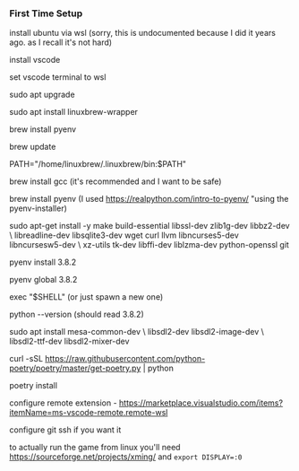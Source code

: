 ### First Time Setup
install ubuntu via wsl (sorry, this is undocumented because I did it years ago. as I recall it's not hard)

install vscode

set vscode terminal to wsl


sudo apt upgrade

sudo apt install linuxbrew-wrapper


brew install pyenv

brew update

PATH="/home/linuxbrew/.linuxbrew/bin:$PATH"

brew install gcc (it's recommended and I want to be safe)

brew install pyenv (I used https://realpython.com/intro-to-pyenv/ "using the pyenv-installer)

sudo apt-get install -y make build-essential libssl-dev zlib1g-dev libbz2-dev \\
    libreadline-dev libsqlite3-dev wget curl llvm libncurses5-dev libncursesw5-dev \\
    xz-utils tk-dev libffi-dev liblzma-dev python-openssl git

pyenv install 3.8.2

pyenv global 3.8.2

exec "$SHELL" (or just spawn a new one)

python --version (should read 3.8.2)


sudo apt install mesa-common-dev \\
    libsdl2-dev libsdl2-image-dev \\
    libsdl2-ttf-dev libsdl2-mixer-dev


curl -sSL https://raw.githubusercontent.com/python-poetry/poetry/master/get-poetry.py | python

poetry install

configure remote extension - https://marketplace.visualstudio.com/items?itemName=ms-vscode-remote.remote-wsl

configure git ssh if you want it

to actually run the game from linux you'll need https://sourceforge.net/projects/xming/ and `export DISPLAY=:0`

